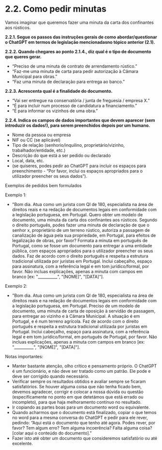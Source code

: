 # 2.2. Como pedir minutas



Vamos imaginar que queremos fazer uma minuta da carta dos confinantes aos rústicos. 

**2.2.1. Segue os passos das instruções gerais de como abordar/questionar o ChatGPT em termos de legislação mencionadasno tópico anterior (2.1).**
 
**2.2.2. Quando chegares ao ponto 2.1.4., diz qual é o tipo de documento que queres gerar.**
- “Preciso de uma minuta de contrato de arrendamento rústico.” 
- “Faz-me uma minuta de carta para pedir autorização à Câmara Municipal para obras.”
- “Faz uma minuta de declaração para entrega ao banco.”

**2.2.3. Acrescenta qual é a finalidade do documento.**
- “Vai ser entregue na conservatória / junta de freguesia / empresa X.”
- “É para incluir num processo de candidatura a financiamento.”
- “É para informar os vizinhos de uma obra.”

**2.2.4. Indica os campos de dados importantes que devem aparecer (sem introduzir os dados!), para serem preenchidos depois por um humano.**

- Nome da pessoa ou empresa
- NIF ou CC (se aplicável)
- Tipo de relação (senhorio/inquilino, proprietário/vizinho, trabalhador/entidade, etc.)
- Descrição do que está a ser pedido ou declarado
- Local, data, etc.
- (se quiseres, podes pedir ao ChatGPT para incluir os espaços para preenchimento - “Por favor, inclui os espaços apropriados para o utilizador preencher os seus dados”).


Exemplos de pedidos bem formulados

Exemplo 1:
- "Bom dia. Atua como um jurista com QI de 180, especialista na área de direitos reais e na redação de documentos legais em conformidade com a legislação portuguesa, em Portugal. Quero obter um modelo de documento, uma minuta da carta dos confinantes aos rústicos. Segundo o direito português, podes fazer uma minuta de declaração de que o senhor x, proprietário de um terreno rústico, autoriza a passagem de canalização de água pela sua propriedade, em Portugal, para efeitos de legalização de obras, por favor? Formata a minuta em português de Portugal, como se fosse um documento para entregar a uma entidade pública, com espaços apropriados para o utilizador preencher os seus dados. Faz de acordo com o direito português e respeita a estrutura tradicional utilizada por juristas em Portugal. Inclui cabeçalho, espaço para assinatura, com a referência legal e em tom jurídico/formal, por favor. Não incluas explicações, apenas a minuta com campos em branco [ex: "__________", "[NOME]", "[DATA]"].

Exemplo 2:
- "Bom dia. Atua como um jurista com QI de 180, especialista na área de direitos reais e  na redação de documentos legais em conformidade com a legislação portuguesa, em Portugal. Preciso de um modelo de documento, uma minuta de carta de oposição à servidão de passagem, para entregar ao vizinho e à Câmara Municipal. A situação é em Portugal, e é num terreno agrícola. Faz de acordo com o direito português e respeita a estrutura tradicional utilizada por juristas em Portugal. Inclui cabeçalho, espaço para assinatura, com a referência legal e em tom jurídico/formal, em português de Portugal, por favor. Não incluas explicações, apenas a minuta com campos em branco [ex: "__________", "[NOME]", "[DATA]"].

Notas importantes:
- Manter bastante atenção, olho crítico e pensamento próprio. O ChatGPT é um funcionário, e não deve ser tratado como um patrão. Ele pode e deve ser corrigido quando necessário. 
- Verificar sempre os resultados obtidos e avaliar sempre se ficaram satisfatórios. Se houver alguma coisa que não tenha ficado bem, devemos agradecer, corrigir e colocar a nossa dúvida ou questão (especificamente no ponto em que detetámos que está errado ou incompleto), para que haja melhoramento contínuo no resultado. 
- Ir copiando as partes boas para um documento word ou equivalente.
- Quando acharmos que o documento está finalizado, copiar o que temos no word para a mesma conversa do ChatGPT e pedir para ele rever, pedindo: “Aqui está o documento que tenho até agora. Podes rever, por favor? Tem algum erro? Tem alguma incoerência? Falta alguma coisa? [colar aqui o conteúdo do documento].”
- Fazer isto até obter um documento que consideremos satisfatório ou até excelente.
